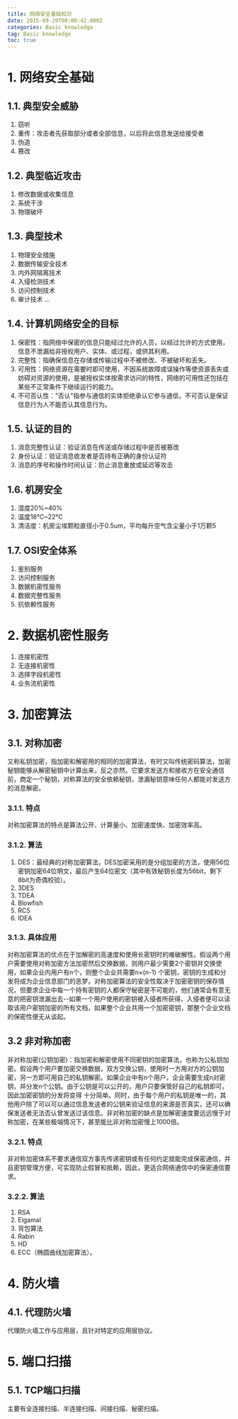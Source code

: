 ```yaml
---
title: 网络安全基础知识
date: 2015-09-29T00:00:42.000Z
categories: Basic knowledge
tag: Basic knowledge
toc: true
---
```


# 1\. 网络安全基础

## 1.1\. 典型安全威胁

1. 窃听
2. 重传：攻击者先获取部分或者全部信息，以后将此信息发送给接受者
3. 伪造
4. 篡改

## 1.2\. 典型临近攻击

1. 修改数据或收集信息
2. 系统干涉
3. 物理破坏

## 1.3\. 典型技术

1. 物理安全措施
2. 数据传输安全技术
3. 内外网隔离技术
4. 入侵检测技术
5. 访问控制技术
6. 审计技术 ...

## 1.4\. 计算机网络安全的目标

1. 保密性：指网络中保密的信息只能经过允许的人员，以经过允许的方式使用，信息不泄漏给非授权用户、实体、或过程，或供其利用。
2. 完整性：指确保信息在存储或传输过程中不被修改、不被破坏和丢失。
3. 可用性：网络资源在需要时即可使用，不因系统故障或误操作等使资源丢失或妨碍对资源的使用，是被授权实体按需求访问的特性，网络的可用性还包括在某些不正常条件下继续运行的能力。
4. 不可否认性："否认"指参与通信的实体拒绝承认它参与通信，不可否认是保证信息行为人不能否认其信息行为。

## 1.5\. 认证的目的

1. 消息完整性认证：验证消息在传送或存储过程中是否被篡改
2. 身份认证：验证消息收发者是否持有正确的身份认证符
3. 消息的序号和操作时间认证：防止消息重放或延迟等攻击

## 1.6\. 机房安全

1. 湿度20%~40%
2. 温度18℃~22℃
3. 清洁度：机房尘埃颗粒直径小于0.5um，平均每升空气含尘量小于1万颗5

## 1.7\. OSI安全体系

1. 鉴别服务
2. 访问控制服务
3. 数据机密性服务
4. 数据完整性服务
5. 抗依赖性服务

# 2\. 数据机密性服务

1. 连接机密性
2. 无连接机密性
3. 选择字段机密性
4. 业务流机密性

# 3\. 加密算法

## 3.1\. 对称加密

又称私钥加密，指加密和解密用的相同的加密算法，有时又叫传统密码算法，加密秘钥能够从解密秘钥中计算出来，反之亦然。它要求发送方和接收方在安全通信前，商定一个秘钥，对称算法的安全依赖秘钥，泄漏秘钥意味任何人都能对发送方的消息解密。

### 3.1.1\. 特点

对称加密算法的特点是算法公开、计算量小、加密速度快、加密效率高。

### 3.1.2\. 算法

1. DES：最经典的对称加密算法，DES加密采用的是分组加密的方法，使用56位密钥加密64位明文，最后产生64位密文（其中有效秘钥长度为56bit，剩下8bit为奇偶校验）。
2. 3DES
3. TDEA
4. Blowfish
5. RC5
6. IDEA

### 3.1.3\. 具体应用

对称加密算法的优点在于加解密的高速度和使用长密钥时的难破解性。假设两个用户需要使用对称加密方法加密然后交换数据，则用户最少需要2个密钥并交换使用，如果企业内用户有n个，则整个企业共需要n×(n-1) 个密钥，密钥的生成和分发将成为企业信息部门的恶梦。对称加密算法的安全性取决于加密密钥的保存情况，但要求企业中每一个持有密钥的人都保守秘密是不可能的，他们通常会有意无意的把密钥泄漏出去--如果一个用户使用的密钥被入侵者所获得，入侵者便可以读取该用户密钥加密的所有文档，如果整个企业共用一个加密密钥，那整个企业文档的保密性便无从谈起。

## 3.2 非对称加密

非对称加密(公钥加密)：指加密和解密使用不同密钥的加密算法，也称为公私钥加密。假设两个用户要加密交换数据，双方交换公钥，使用时一方用对方的公钥加密，另一方即可用自己的私钥解密。如果企业中有n个用户，企业需要生成n对密钥，并分发n个公钥。由于公钥是可以公开的，用户只要保管好自己的私钥即可，因此加密密钥的分发将变得 十分简单。同时，由于每个用户的私钥是唯一的，其他用户除了可以可以通过信息发送者的公钥来验证信息的来源是否真实，还可以确保发送者无法否认曾发送过该信息。非对称加密的缺点是加解密速度要远远慢于对称加密，在某些极端情况下，甚至能比非对称加密慢上1000倍。

### 3.2.1\. 特点

非对称加密体系不要求通信双方事先传递密钥或有任何约定就能完成保密通信，并且密钥管理方便，可实现防止假冒和抵赖，因此，更适合网络通信中的保密通信要求。

### 3.2.2\. 算法

1. RSA
2. Elgamal
3. 背包算法
4. Rabin
5. HD
6. ECC（椭圆曲线加密算法）。

# 4\. 防火墙

## 4.1\. 代理防火墙

代理防火墙工作与应用层，且针对特定的应用层协议。

# 5\. 端口扫描

## 5.1\. TCP端口扫描

主要有全连接扫描、半连接扫描、间接扫描、秘密扫描。
